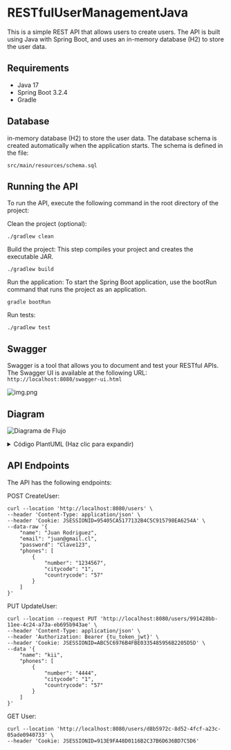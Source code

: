 # RESTfulUserManagementJava

This is a simple REST API that allows users to create users. The API is built using Java with Spring Boot, and uses an in-memory database (H2) to store the user data.

## Requirements
- Java 17
- Spring Boot 3.2.4
- Gradle

## Database
in-memory database (H2) to store the user data. The database schema is created automatically when the application starts. The schema is defined in the file:
```
src/main/resources/schema.sql
```

## Running the API
To run the API, execute the following command in the root directory of the project:

Clean the project (optional):
```
./gradlew clean
```
Build the project: This step compiles your project and creates the executable JAR.
```
./gradlew build
```
Run the application: To start the Spring Boot application, use the bootRun command that runs the project as an application.
```
gradle bootRun
```

Run tests:
```
./gradlew test
```

## Swagger
Swagger is a tool that allows you to document and test your RESTful APIs. The Swagger UI is available at the following URL:
```http://localhost:8080/swagger-ui.html```

![img.png](img.png)

## Diagram

![Diagrama de Flujo](http://www.plantuml.com/plantuml/dpng/ZP4_ImD14CNx-nIFgxImiKmXyOzei0bYx8VT5rYpjnDtve9-UozdWY68fZcEdT-RWT-RcalrlikDhL9PIvKEvf-PmxUcC4x64QeQcwQzpOd5sUBY2kqppN4zdxKJt9TD4aHnDKIYjrvgKcmtmbWHAYLg8y7JHfm7sURdztZf0mkhOB6OtM7-T2BueYkMFzXNoIaAbbexSGKxIVb__BtdDmgZe2yfw77eHafGHEuid3rUdW_vEQibSu9vRwNv5Jq-lDWfbDn9ODdQYpp1txwX2ORtjPP8B7F_fk17ShNjsR6DaBGSLXMqm4TtKvOu5Fy5)

<details>
<summary>Código PlantUML (Haz clic para expandir)</summary>

```plantuml
@startuml
skinparam style strictuml

skin rose

"Cliente" -> "Rest API": Envia datos de usuario para ser creado
activate "Rest API"
"Rest API" -> "Rest API": Genera UUID PK
"Rest API" -> "Rest API": Genera UUID Token
"Rest API" -> "Rest API": Valida formato email
"Rest API" -> "Rest API": Valida que email sea unico
"Rest API" -> "Banco de datos (H2)": Persiste el usuario
"Banco de datos (H2)" -> "Rest API": Usuario almacenado
deactivate "Rest API"
"Rest API" -> "Cliente": Responde flujo exitoso de creacion de usuario con token
@enduml
```
</details>

## API Endpoints
The API has the following endpoints:

POST CreateUser:
```
curl --location 'http://localhost:8080/users' \
--header 'Content-Type: application/json' \
--header 'Cookie: JSESSIONID=95405CA5177132B4C5C915798EA6254A' \
--data-raw '{
    "name": "Juan Rodriguez",
    "email": "juan@gmail.cl",
    "password": "Clave123",
    "phones": [
        {
            "number": "1234567",
            "citycode": "1",
            "countrycode": "57"
        }
    ]
}'
```
PUT UpdateUser:
```
curl --location --request PUT 'http://localhost:8080/users/991428bb-11ee-4c24-a73a-eb695b943ae' \
--header 'Content-Type: application/json' \
--header 'Authorization: Bearer {tu_token_jwt}' \
--header 'Cookie: JSESSIONID=ABC5C6976B4FBE0335485956B2205D5D' \
--data '{
    "name": "kii",
    "phones": [
        {
            "number": "4444",
            "citycode": "1",
            "countrycode": "57"
        }
    ]
}'

```

GET User:
```
curl --location 'http://localhost:8080/users/d8b5972c-8d52-4fcf-a23c-05ade0940733' \
--header 'Cookie: JSESSIONID=913E9FA48D0116B2C37B6D636BD7C5D6'
```